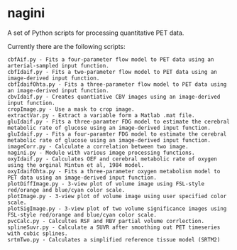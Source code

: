 # nagini
A set of Python scripts for processing quantitative PET data.<br />

Currently there are the following scripts:<br />
	
	cbfAif.py - Fits a four-parameter flow model to PET data using an arterial-sampled input function.
	cbfIdaif.py - Fits a two-parameter flow model to PET data using an image-derived input function.
	cbfIdaifOhta.py - Fits a three-parameter flow model to PET data using an image-derived input function.
	cbvIdaif.py - Creates quantiative CBV images using an image-derived input function.
	cropImage.py - Use a mask to crop image.
	extractVar.py - Extract a variable form a Matlab .mat file.
	gluIdaif.py - Fits a three-paramter FDG model to estimate the cerebral metabolic rate of glucose using an image-derived input function.
	gluIdaif.py - Fits a four-paramter FDG model to estimate the cerebral metabolic rate of glucose using an image-derived input function.
	imageCorr.py - Calculate a correlation between two image.
	nagini.py - Module with various image processing functions.
	oxyIdaif.py - Calculates OEF and cerebral metabolic rate of oxygen using the orginal Mintun et al, 1984 model.
	oxyIdaifOhta.py - Fits a three-parameter oxygen metabolism model to PET data using an image-derived input function.
	plotDiffImage.py - 3-view plot of volume image using FSL-style red/orange and blue/cyan color scale.
	plotImage.py - 3-view plot of volume image using user specified color scale.
	plotSigImage.py - 3-view plot of two volume significance images using FSL-style red/orange and blue/cyan color scale.
	pvcCalc.py - Calcultes RSF and RBV partial volume corrlection.
	splineSuvr.py - Calculate a SUVR after smoothing out PET timeseries with cubic splines.
	srtmTwo.py - Calculates a simplified reference tissue model (SRTM2)	
	

